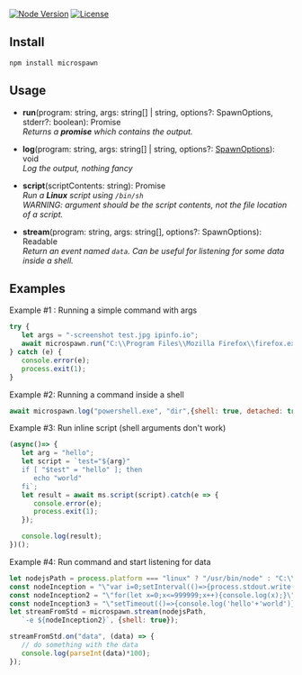 [![Node Version](https://img.shields.io/badge/node.js%20-%3E%3D9.0.0-brightgreen.svg)](https://nodejs.org/en/download/current/)
[![License](https://img.shields.io/badge/license-GPL-blue.svg)](https://www.gnu.org/licenses/gpl-3.0.en.html)

## Install
````
npm install microspawn
````

## Usage
+ **run**(program: string, args: string[] | string, options?: SpawnOptions, stderr?: boolean): Promise<string>  
_Returns a **promise** which contains the output._

+ **log**(program: string, args: string[] | string, options?: 
[SpawnOptions](https://nodejs.org/api/child_process.html#child_process_child_process_spawn_command_args_options)): void  
_Log the output, nothing fancy_

+ **script**(scriptContents: string): Promise<string>  
_Run a **Linux** script using `/bin/sh`  
WARNING: argument should be the script contents, not the file location of a script._
+ **stream**(program: string, args: string[], options?: SpawnOptions): Readable  
_Return an event named `data`. Can be useful for listening for some data inside a shell._

## Examples
Example #1 : Running a simple command with args
```javascript
try {
   let args = "-screenshot test.jpg ipinfo.io";
   await microspawn.run("C:\\Program Files\\Mozilla Firefox\\firefox.exe", args)
} catch (e) {
   console.error(e);
   process.exit(1);
}
```
Example #2: Running a command inside a shell

```javascript
await microspawn.log("powershell.exe", "dir",{shell: true, detached: true});
```

Example #3: Run inline script (shell arguments don't work)
```javascript
(async()=> {  
   let arg = "hello";
   let script = `test="${arg}"
   if [ "$test" = "hello" ]; then
      echo "world"
   fi`;
   let result = await ms.script(script).catch(e => {
      console.error(e);
      process.exit(1);
   });

   console.log(result);
})();
```

Example #4: Run command and start listening for data
```javascript
let nodejsPath = process.platform === "linux" ? "/usr/bin/node" : "C:\\node.exe";
const nodeInception = "\"var i=0;setInterval(()=>{process.stdout.write(i.toString());i++},1000);\"";
const nodeInception2 = "\"for(let x=0;x<=999999;x++){console.log(x);}\"";
const nodeInception3 = "\"setTimeout(()=>{console.log('hello'+'world')},1000)\"";
let streamFromStd = microspawn.stream(nodejsPath,
   `-e ${nodeInception2}`, {shell: true});

streamFromStd.on("data", (data) => {
   // do something with the data
   console.log(parseInt(data)*100);
});
```
